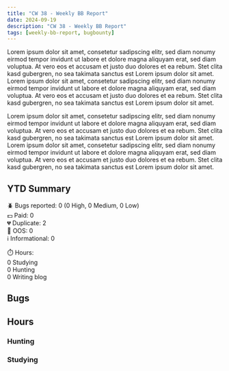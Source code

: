 ```yaml
---
title: "CW 38 - Weekly BB Report"
date: 2024-09-19
description: "CW 38 - Weekly BB Report"
tags: [weekly-bb-report, bugbounty]
---
```


Lorem ipsum dolor sit amet, consetetur sadipscing elitr, sed diam nonumy eirmod tempor invidunt ut labore et dolore magna aliquyam erat, sed diam voluptua. At vero eos et accusam et justo duo dolores et ea rebum. Stet clita kasd gubergren, no sea takimata sanctus est Lorem ipsum dolor sit amet. Lorem ipsum dolor sit amet, consetetur sadipscing elitr, sed diam nonumy eirmod tempor invidunt ut labore et dolore magna aliquyam erat, sed diam voluptua. At vero eos et accusam et justo duo dolores et ea rebum. Stet clita kasd gubergren, no sea takimata sanctus est Lorem ipsum dolor sit amet.

Lorem ipsum dolor sit amet, consetetur sadipscing elitr, sed diam nonumy eirmod tempor invidunt ut labore et dolore magna aliquyam erat, sed diam voluptua. At vero eos et accusam et justo duo dolores et ea rebum. Stet clita kasd gubergren, no sea takimata sanctus est Lorem ipsum dolor sit amet. Lorem ipsum dolor sit amet, consetetur sadipscing elitr, sed diam nonumy eirmod tempor invidunt ut labore et dolore magna aliquyam erat, sed diam voluptua. At vero eos et accusam et justo duo dolores et ea rebum. Stet clita kasd gubergren, no sea takimata sanctus est Lorem ipsum dolor sit amet.

## YTD Summary

🪲 Bugs reported: 0 (0 High, 0 Medium, 0 Low)  
💵 Paid: 0  
💔 Duplicate: 2  
🛑 OOS: 0  
ℹ️ Informational: 0  

⏱️ Hours:  
0 Studying  
0 Hunting  
0 Writing blog  

## Bugs

## Hours

### Hunting

### Studying
